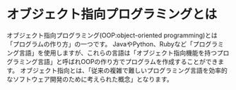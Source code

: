 # オブジェクト指向プログラミングとは
オブジェクト指向プログラミング(OOP:object-oriented programming)とは「プログラムの作り方」の一つです。
JavaやPython、Rubyなど「プログラミング言語」を使用しますが、これらの言語は「オブジェクト指向機能を持つプログラミング言語」と呼ばれOOPの作り方でプログラムを作成することができます。
オブジェクト指向とは、「従来の複雑で難しいプログラミング言語を効率的なソフトウェア開発のために考えられた概念」となります。
